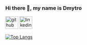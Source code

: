 ### Hi there 👋, my name is Dmytro



[<img src='https://cdn.jsdelivr.net/npm/simple-icons@3.0.1/icons/github.svg' alt='github' height='40'>](https://github.com/dima123493)  [<img src='https://cdn.jsdelivr.net/npm/simple-icons@3.0.1/icons/linkedin.svg' alt='linkedin' height='40'>](https://www.linkedin.com/in/dmytrozubenko/)  

[![Top Langs](https://github-readme-stats.vercel.app/api/top-langs/?username=dima123493)](https://github.com/anuraghazra/github-readme-stats)

